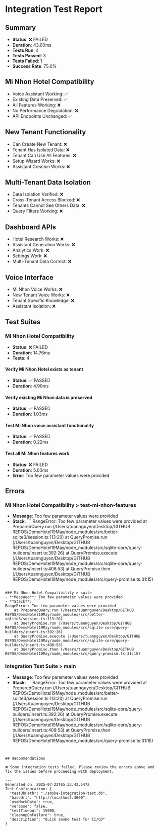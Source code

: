 # Integration Test Report

## Summary

- **Status**: ❌ FAILED
- **Duration**: 43.00ms
- **Tests Run**: 4
- **Tests Passed**: 3
- **Tests Failed**: 1
- **Success Rate**: 75.0%

## Mi Nhon Hotel Compatibility

- Voice Assistant Working: ✅
- Existing Data Preserved: ✅
- All Features Working: ❌
- No Performance Degradation: ❌
- API Endpoints Unchanged: ✅

## New Tenant Functionality

- Can Create New Tenant: ❌
- Tenant Has Isolated Data: ❌
- Tenant Can Use All Features: ❌
- Setup Wizard Works: ❌
- Assistant Creation Works: ❌

## Multi-Tenant Data Isolation

- Data Isolation Verified: ❌
- Cross-Tenant Access Blocked: ❌
- Tenants Cannot See Others Data: ❌
- Query Filters Working: ❌

## Dashboard APIs

- Hotel Research Works: ❌
- Assistant Generation Works: ❌
- Analytics Work: ❌
- Settings Work: ❌
- Multi-Tenant Data Correct: ❌

## Voice Interface

- Mi Nhon Voice Works: ❌
- New Tenant Voice Works: ❌
- Tenant Specific Knowledge: ❌
- Assistant Isolation: ❌

## Test Suites

### Mi Nhon Hotel Compatibility

- **Status**: ❌ FAILED
- **Duration**: 14.76ms
- **Tests**: 4

#### Verify Mi Nhon Hotel exists as tenant

- **Status**: ✅ PASSED
- **Duration**: 4.90ms

#### Verify existing Mi Nhon data is preserved

- **Status**: ✅ PASSED
- **Duration**: 1.03ms

#### Test Mi Nhon voice assistant functionality

- **Status**: ✅ PASSED
- **Duration**: 0.22ms

#### Test all Mi Nhon features work

- **Status**: ❌ FAILED
- **Duration**: 5.03ms
- **Error**: Too few parameter values were provided

## Errors

### Mi Nhon Hotel Compatibility > test-mi-nhon-features

- **Message**: Too few parameter values were provided
- **Stack**: ``` RangeError: Too few parameter values were provided at PreparedQuery.run
  (/Users/tuannguyen/Desktop/GITHUB
  REPOS/DemoHotel19May/node_modules/src/better-sqlite3/session.ts:113:20) at QueryPromise.run
  (/Users/tuannguyen/Desktop/GITHUB
  REPOS/DemoHotel19May/node_modules/src/sqlite-core/query-builders/insert.ts:392:26) at
  QueryPromise.execute (/Users/tuannguyen/Desktop/GITHUB
  REPOS/DemoHotel19May/node_modules/src/sqlite-core/query-builders/insert.ts:408:53) at
  QueryPromise.then (/Users/tuannguyen/Desktop/GITHUB
  REPOS/DemoHotel19May/node_modules/src/query-promise.ts:31:15)

````

### Mi Nhon Hotel Compatibility > suite
- **Message**: Too few parameter values were provided
- **Stack**: ```
RangeError: Too few parameter values were provided
    at PreparedQuery.run (/Users/tuannguyen/Desktop/GITHUB REPOS/DemoHotel19May/node_modules/src/better-sqlite3/session.ts:113:20)
    at QueryPromise.run (/Users/tuannguyen/Desktop/GITHUB REPOS/DemoHotel19May/node_modules/src/sqlite-core/query-builders/insert.ts:392:26)
    at QueryPromise.execute (/Users/tuannguyen/Desktop/GITHUB REPOS/DemoHotel19May/node_modules/src/sqlite-core/query-builders/insert.ts:408:53)
    at QueryPromise.then (/Users/tuannguyen/Desktop/GITHUB REPOS/DemoHotel19May/node_modules/src/query-promise.ts:31:15)
````

### Integration Test Suite > main

- **Message**: Too few parameter values were provided
- **Stack**: ``` RangeError: Too few parameter values were provided at PreparedQuery.run
  (/Users/tuannguyen/Desktop/GITHUB
  REPOS/DemoHotel19May/node_modules/src/better-sqlite3/session.ts:113:20) at QueryPromise.run
  (/Users/tuannguyen/Desktop/GITHUB
  REPOS/DemoHotel19May/node_modules/src/sqlite-core/query-builders/insert.ts:392:26) at
  QueryPromise.execute (/Users/tuannguyen/Desktop/GITHUB
  REPOS/DemoHotel19May/node_modules/src/sqlite-core/query-builders/insert.ts:408:53) at
  QueryPromise.then (/Users/tuannguyen/Desktop/GITHUB
  REPOS/DemoHotel19May/node_modules/src/query-promise.ts:31:15)

```


## Recommendations

❌ Some integration tests failed. Please review the errors above and fix the issues before proceeding with deployment.

---
Generated on: 2025-07-22T05:33:43.547Z
Test Configuration: {
  "testDbPath": "./smoke-integration-test.db",
  "baseUrl": "http://localhost:3000",
  "useMockData": true,
  "verbose": false,
  "testTimeout": 15000,
  "cleanupOnFailure": true,
  "description": "Quick smoke test for CI/CD"
}
```

